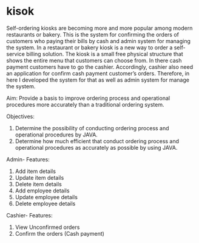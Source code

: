 # kisok
Self-ordering kiosks are becoming more and more popular among modern restaurants or bakery. This is the system for confirming the orders of customers who paying their bills by cash and admin system for managing the system.
In a restaurant or bakery kiosk is a new way to order a self-service billing solution. The kiosk is a small free physical structure that shows the entire menu that customers can choose from.
In there cash payment customers have to go the cashier. Accordingly, cashier also need an application for confirm cash payment customer’s orders. Therefore, in here I developed the system for that as well as admin system for manage the system.

Aim:
Provide a basis to improve ordering process and operational procedures more accurately than a traditional ordering system.

Objectives:
1. Determine the possibility of conducting ordering process and operational procedures by JAVA.
2. Determine how much efficient that conduct ordering process and operational procedures as accurately as possible by using JAVA.

Admin- Features:

1. Add item details
2. Update item details
3. Delete item details
4. Add employee details
5. Update employee details
6. Delete employee details
   
Cashier- Features:

1. View Unconfirmed orders
2. Confirm the orders (Cash payment)
